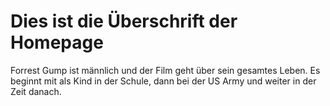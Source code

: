 # Dies ist die Überschrift der Homepage
Forrest Gump ist männlich und der Film geht über sein gesamtes Leben. Es beginnt mit als Kind in der Schule, dann bei der US Army und weiter in der Zeit danach.
